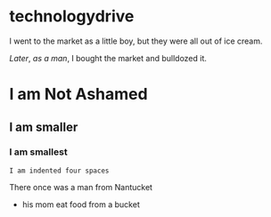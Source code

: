 technologydrive
===============

I went to the market as a little boy, but they were all out of ice cream.

_Later_, *as a man*, I bought the market and bulldozed it.

# I am Not Ashamed
## I am smaller
### I am smallest

    I am indented four spaces

There once was a man from Nantucket
* his mom eat food from a bucket
